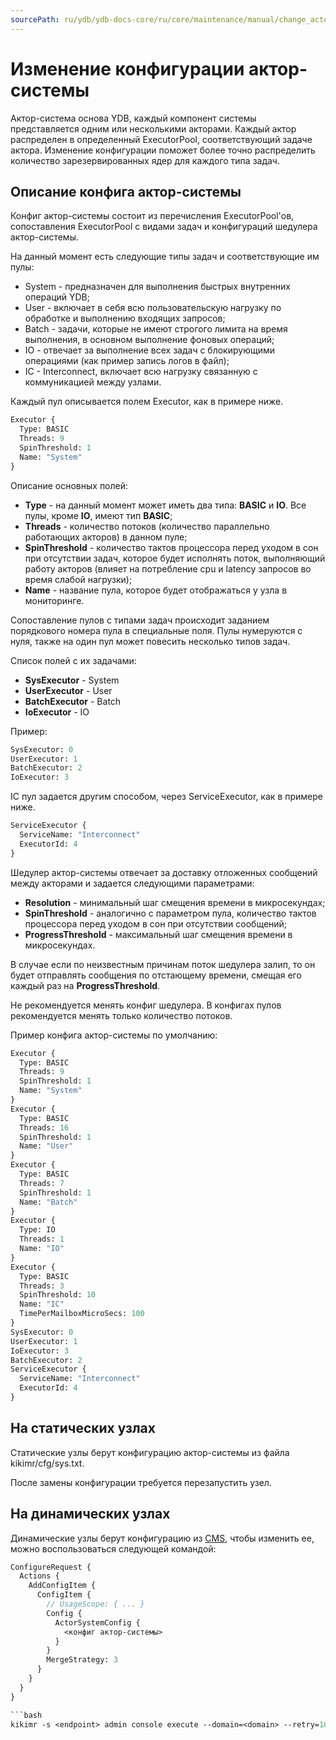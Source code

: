 ```yaml
---
sourcePath: ru/ydb/ydb-docs-core/ru/core/maintenance/manual/change_actorsystem_configs.md
---
```


# Изменение конфигурации актор-системы

Актор-система основа YDB, каждый компонент системы представляется одним или несколькими акторами.
Каждый актор распределен в определенный ExecutorPool, соответствующий задаче актора.
Изменение конфигурации поможет более точно распределить количество зарезервированных ядер для каждого типа задач.

## Описание конфига актор-системы

Конфиг актор-системы состоит из перечисления ExecutorPool'ов, сопоставления ExecutorPool с видами задач и конфигураций шедулера актор-системы.

На данный момент есть следующие типы задач и соответствующие им пулы:

* System - предназначен для выполнения быстрых внутренних операций YDB;
* User - включает в себя всю пользовательскую нагрузку по обработке и выполнению входящих запросов;
* Batch - задачи, которые не имеют строгого лимита на время выполнения, в основном выполнение фоновых операций;
* IO - отвечает за выполнение всех задач с блокирующими операциями (как пример запись логов в файл);
* IC - Interconnect, включает всю нагрузку связанную с коммуникацией между узлами.

Каждый пул описывается полем Executor, как в примере ниже.

```proto
Executor {
  Type: BASIC
  Threads: 9
  SpinThreshold: 1
  Name: "System"
}
```

Описание основных полей:

* **Type** - на данный момент может иметь два типа: **BASIC** и **IO**. Все пулы, кроме **IO**, имеют тип **BASIC**;
* **Threads** - количество потоков (количество параллельно работающих акторов) в данном пуле;
* **SpinThreshold** - количество тактов процессора перед уходом в сон при отсутствии задач, которое будет исполнять поток, выполняющий работу акторов (влияет на потребление cpu и latency запросов во время слабой нагрузки);
* **Name** - название пула, которое будет отображаться у узла в мониторинге.

Сопоставление пулов с типами задач происходит заданием порядкового номера пула в специальные поля. Пулы нумеруются с нуля, также на один пул может повесить несколько типов задач.

Список полей с их задачами:

* **SysExecutor** - System
* **UserExecutor** - User
* **BatchExecutor** - Batch
* **IoExecutor** - IO

Пример:

```proto
SysExecutor: 0
UserExecutor: 1
BatchExecutor: 2
IoExecutor: 3
```

IC пул задается другим способом, через ServiceExecutor, как в примере ниже.

```proto
ServiceExecutor {
  ServiceName: "Interconnect"
  ExecutorId: 4
}
```

Шедулер актор-системы отвечает за доставку отложенных сообщений между акторами и задается следующими параметрами:

* **Resolution** - минимальный шаг смещения времени в микросекундах;
* **SpinThreshold** - аналогично с параметром пула, количество тактов процессора перед уходом в сон при отсутствии сообщений;
* **ProgressThreshold** - максимальный шаг смещения времени в микросекундах.

В случае если по неизвестным причинам поток шедулера залип, то он будет отправлять сообщения по отстающему времени, смещая его каждый раз на **ProgressThreshold**.

Не рекомендуется менять конфиг шедулера. В конфигах пулов рекомендуется менять только количество потоков.

Пример конфига актор-системы по умолчанию:

```proto
Executor {
  Type: BASIC
  Threads: 9
  SpinThreshold: 1
  Name: "System"
}
Executor {
  Type: BASIC
  Threads: 16
  SpinThreshold: 1
  Name: "User"
}
Executor {
  Type: BASIC
  Threads: 7
  SpinThreshold: 1
  Name: "Batch"
}
Executor {
  Type: IO
  Threads: 1
  Name: "IO"
}
Executor {
  Type: BASIC
  Threads: 3
  SpinThreshold: 10
  Name: "IC"
  TimePerMailboxMicroSecs: 100
}
SysExecutor: 0
UserExecutor: 1
IoExecutor: 3
BatchExecutor: 2
ServiceExecutor {
  ServiceName: "Interconnect"
  ExecutorId: 4
}
```


## На статических узлах

Статические узлы берут конфигурацию актор-системы из файла kikimr/cfg/sys.txt.

После замены конфигурации требуется перезапустить узел.

## На динамических узлах

Динамические узлы берут конфигурацию из [CMS](cms.md), чтобы изменить ее, можно воспользоваться следующей командой:

```proto
ConfigureRequest {
  Actions {
    AddConfigItem {
      ConfigItem {
        // UsageScope: { ... }
        Config {
          ActorSystemConfig {
            <конфиг актор-системы>
          }  
        }
        MergeStrategy: 3
      }
    }
  }
}

```bash
kikimr -s <endpoint> admin console execute --domain=<domain> --retry=10 actorsystem.txt
```
